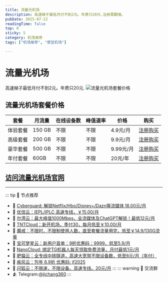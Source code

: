 ```yaml
---
title: 流量光机场
description: 高速梯子最低月付不到2元。年费只20元.注册需翻墙。
pubDate: 2025-07-22
readingTime: false
top: 0
sticky: 5
category: 机场推荐
tags: ["机场推荐", "便宜机场"]

---
```

# 流量光机场
高速梯子最低月付不到2元。年费只20元.
![流量光机场套餐价格](/assets/llgtc.png "流量光机场套餐价格")
## 流量光机场套餐价格
| 套餐 | 月流量 | 在线设备数 | 峰值速率 | 价格 | 购买 |
| --- | --- | --- | --- | --- | --- |
| 体验套餐 | 150 GB | 不限 | 不限 | 4.9元/月 | [注册购买](https://llgjc1.com/#/register?code=X4BNUzBu) |
| 高级套餐 | 200 GB | 不限 |不限 | 9.9元/月 | [注册购买](https://llgjc1.com/#/register?code=X4BNUzBu) |
| 豪华套餐 | 500 GB | 不限 | 不限 | 9.99元/月 |  [注册购买](https://llgjc1.com/#/register?code=X4BNUzBu) |
|年付套餐 | 60GB | 不限 | 不限 | 20元/年 |  [注册购买](https://llgjc1.com/#/register?code=X4BNUzBu) |
[访问流量光机场官网](https://llgjc1.com/#/register?code=X4BNUzBu)
---------
---------
::: tip 🎉 节点推荐
- 🚀 [Cyberguard: 解锁Netflix/Hbo/Disney+/Dazn等流媒体,18.00元/月](https://www.cyberguard.best/#/register?code=XsreC0T5)<br>
- 🚀 [优信云：IEPL/IPLC 高速专线，￥15.00/月](https://www.优信云.com/#/register?code=JRtE5uIV)<br>
- 🚀 [尔湾云：最大峰值1000Mbps，全流媒体及ChatGPT解锁！最低12元/月](https://erwan6.net/auth/register?code=BoObCd)<br>
- 🚀 [TNTCloud：新开机场，季付30，每月低至￥10.00/月](https://haibing822.tntvipaff.cc/#/register?code=GtjJVgml)<br>
- 🚀 [魔戒：不限时，不限制使用人数，直至套餐流量用完，低至￥14.9/130G流量](https://mojie.app/#/register?code=sSdtPtLo)<br>
- 🚀 [宝可梦星云：新用户首单：9折优惠码：9999，低至5.9/月 ](https://love.521pokemon.com/register?code=56ERkkxp)<br>
- 🚀 [NanoCloud: 绑定TG机器人每天领取免费流量，月付最低1元/月](https://edu.uodoo.bid/auth/register?code=JMiOQDHf)<br>
- 🚀 [肥猫云：全专线中转隧道，高速大宽带不限设备数，低至6元/月（年付）](https://fchb1188.fcvipaff.cc/register?aff=X1vZd2wf)<br>
- 🚀 [疾风云：包年 6.9折 优惠码: jf2025](https://homes.tr25.cn?code=ReCm)<br>
- 🚀 [闪狐云：不限速，不限设备。高速专线。20元/月](https://inv02.ffaff.cc/register?aff=WQApz2pv)
:::
::: warning  💬 交流群
- 🫂 Telegram:[@jichang360](https://t.me/jichang360)
:::
